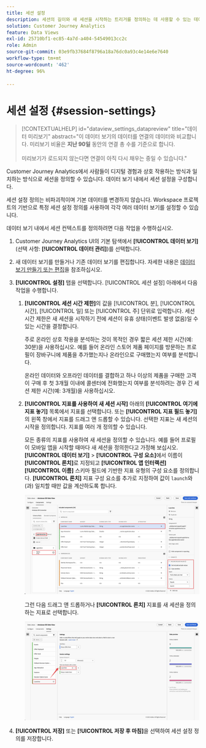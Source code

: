 ```yaml
---
title: 세션 설정
description: 세션의 길이와 새 세션을 시작하는 트리거를 정의하는 데 사용할 수 있는 데이터 보기의 설정
solution: Customer Journey Analytics
feature: Data Views
exl-id: 25710bf1-ec85-4a7d-a404-54549013cc2c
role: Admin
source-git-commit: 03e9fb37684f8796a18a76dc0a93c4e14e6e7640
workflow-type: tm+mt
source-wordcount: '462'
ht-degree: 96%

---
```


# 세션 설정 {#session-settings}

<!-- markdownlint-disable MD034 -->

>[!CONTEXTUALHELP]
>id="dataview_settings_datapreview"
>title="데이터 미리보기"
>abstract="이 데이터 보기의 데이터를 연결의 데이터와 비교합니다. 미리보기 비율은 **지난 90일** 동안의 연결 총 수를 기준으로 합니다.<br><br/>미리보기가 로드되지 않는다면 연결이 아직 다시 채우는 중일 수 있습니다."

<!-- markdownlint-enable MD034 -->

<!-- markdownlint-enable MD034 -->


Customer Journey Analytics에서 사람들이 디지털 경험과 상호 작용하는 방식과 일치하는 방식으로 세션을 정의할 수 있습니다. 데이터 보기 내에서 세션 설정을 구성합니다.

세션 설정 정의는 비파괴적이며 기본 데이터를 변경하지 않습니다. Workspace 프로젝트의 기반으로 특정 세션 설정 정의를 사용하여 각각 여러 데이터 보기를 설정할 수 있습니다.

데이터 보기 내에서 세션 컨텍스트를 정의하려면 다음 작업을 수행하십시오.

1. Customer Journey Analytics UI의 기본 탐색에서 **[!UICONTROL 데이터 보기]**(선택 사항: **[!UICONTROL 데이터 관리]**)를 선택합니다.

2. 새 데이터 보기를 만들거나 기존 데이터 보기를 편집합니다. 자세한 내용은 [데이터 보기 만들기 또는 편집](create-dataview.md)을 참조하십시오.

3. **[!UICONTROL 설정]** 탭을 선택합니다. [!UICONTROL 세션 설정] 아래에서 다음 작업을 수행합니다.

   1. **[!UICONTROL 세션 시간 제한]**&#x200B;의 값을 [!UICONTROL 분], [!UICONTROL 시간], [!UICONTROL 일] 또는 [!UICONTROL 주] 단위로 입력합니다. 세션 시간 제한은 새 세션을 시작하기 전에 세션이 유휴 상태(이벤트 발생 없음)일 수 있는 시간을 결정합니다.

      주로 온라인 상호 작용을 분석하는 것이 목적인 경우 짧은 세션 제한 시간(예: 30분)을 사용하십시오. 예를 들어 온라인 스토어 제품 페이지를 방문하는 프로필이 장바구니에 제품을 추가했는지나 온라인으로 구매했는지 여부를 분석합니다.

      온라인 데이터와 오프라인 데이터를 결합하고 하나 이상의 제품을 구매한 고객이 구매 후 첫 3개월 이내에 콜센터에 전화했는지 여부를 분석하려는 경우 긴 세션 제한 시간(예: 3개월)을 사용하십시오.


   2. **[!UICONTROL 지표를 사용하여 새 세션 시작]** 아래의 **[!UICONTROL 여기에 지표 놓기]** 목록에서 지표를 선택합니다. 또는 **[!UICONTROL 지표 필드 놓기]**&#x200B;의 왼쪽 창에서 지표를 드래그 앤 드롭할 수 있습니다. 선택한 지표는 새 세션의 시작을 정의합니다. 지표를 여러 개 정의할 수 있습니다.

      모든 종류의 지표를 사용하여 새 세션을 정의할 수 있습니다. 예를 들어 프로필이 모바일 앱을 시작할 때마다 새 세션을 정의한다고 가정해 보십시오. **[!UICONTROL 데이터 보기]** > **[!UICONTROL 구성 요소]**&#x200B;에서 이름이 **[!UICONTROL 론치]**&#x200B;로 지정되고 **[!UICONTROL 앱 인터랙션]** **[!UICONTROL 이름]** 스키마 필드에 기반한 지표 유형의 구성 요소를 정의합니다. **[!UICONTROL 론치]** 지표 구성 요소를 추가로 지정하여 값이 `launch`와(과) 일치할 때만 값을 계산하도록 합니다.

      ![앱 인터랙션 지표 구성 요소 론치](assets/component-launches.png)

      그런 다음 드래그 앤 드롭하거나 **[!UICONTROL 론치]** 지표를 새 세션을 정의하는 지표로 선택합니다.

      ![세션 설정 론치](assets/session-settings-launches-metric.png)



4. **[!UICONTROL 저장]** 또는 **[!UICONTROL 저장 후 마침]**&#x200B;을 선택하여 세션 설정 정의를 저장합니다.
